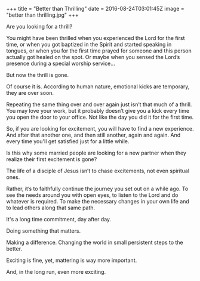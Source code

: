 +++
title = "Better than Thrilling"
date = 2016-08-24T03:01:45Z
image = "better than thrilling.jpg"
+++

Are you looking for a thrill?

You might have been thrilled when you experienced the Lord for the first time, or when you got baptized in the Spirit and started speaking in tongues, or when you for the first time prayed for someone and this person actually got healed on the spot. Or maybe when you sensed the Lord’s presence during a special worship service…

But now the thrill is gone.

Of course it is. According to human nature, emotional kicks are temporary, they are over soon.

Repeating the same thing over and over again just isn’t that much of a thrill. You may love your work, but it probably doesn’t give you a kick every time you open the door to your office. Not like the day you did it for the first time.

So, if you are looking for excitement, you will have to find a new experience. And after that another one, and  then still another, again and again. And every time you'll get satisfied just for a little while.

Is this why some married people are looking for a new partner when they realize their first excitement is gone?

The life of a disciple of Jesus isn’t to chase excitements, not even spiritual ones.

Rather, it’s to faithfully continue the journey you set out on a while ago. To see the needs around you with open eyes, to listen to the Lord and do whatever is required. To make the necessary changes in your own life and to lead others along that same path.

It's a long time commitment, day after day.

Doing something that matters.

Making a difference. Changing the world in small persistent steps to the better.

Exciting is fine, yet, mattering is way more important.

And, in the long run, even more exciting.
